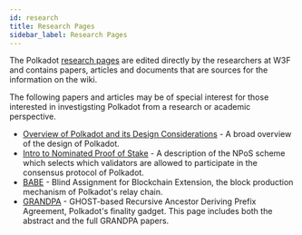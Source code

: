 ```yaml
---
id: research
title: Research Pages
sidebar_label: Research Pages
---
```


The Polkadot [research pages](https://research.polkadot.network) are edited directly by the
researchers at W3F and contains papers, articles and documents that are sources for the information
on the wiki.

The following papers and articles may be of special interest for those interested in investigsting
Polkadot from a research or academic perspective.

- [Overview of Polkadot and its Design Considerations](https://arxiv.org/pdf/2005.13456.pdf) - A
  broad overview of the design of Polkadot.
- [Intro to Nominated Proof of Stake](https://research.web3.foundation/en/latest/polkadot/NPoS/index.html) -
  A description of the NPoS scheme which selects which validators are allowed to participate in the
  consensus protocol of Polkadot.
- [BABE](https://research.web3.foundation/en/latest/polkadot/BABE/Babe.html) - Blind Assignment for
  Blockchain Extension, the block production mechanism of Polkadot's relay chain.
- [GRANDPA](https://research.web3.foundation/en/latest/polkadot/GRANDPA.html) - GHOST-based
  Recursive Ancestor Deriving Prefix Agreement, Polkadot's finality gadget. This page includes both
  the abstract and the full GRANDPA papers.
